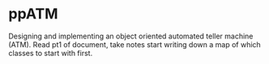 # ppATM
Designing and implementing an object oriented automated teller machine (ATM). Read pt1 of document, take notes start writing down a map of which classes to start with first. 
